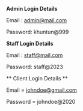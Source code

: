 


**Admin Login Details**

Email	: admin@mail.com

Password: khuntun@999


**Staff Login Details**

Email	: staff@mail.com

Password: staff@2023


** Client Login Details **


Email =    johndoe@gmail.com

Password = johndoe@2020


